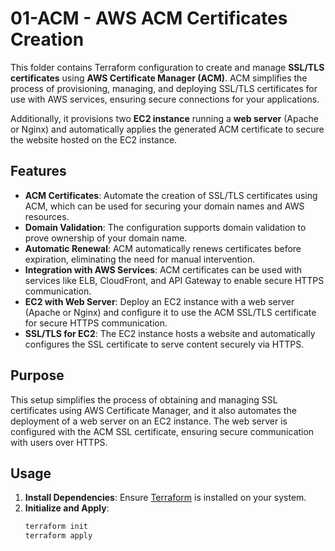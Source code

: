 # 01-ACM - AWS ACM Certificates Creation

This folder contains Terraform configuration to create and manage **SSL/TLS certificates** using **AWS Certificate Manager (ACM)**. ACM simplifies the process of provisioning, managing, and deploying SSL/TLS certificates for use with AWS services, ensuring secure connections for your applications.

Additionally, it provisions two **EC2 instance** running a **web server** (Apache or Nginx) and automatically applies the generated ACM certificate to secure the website hosted on the EC2 instance.

## Features

- **ACM Certificates**: Automate the creation of SSL/TLS certificates using ACM, which can be used for securing your domain names and AWS resources.
- **Domain Validation**: The configuration supports domain validation to prove ownership of your domain name.
- **Automatic Renewal**: ACM automatically renews certificates before expiration, eliminating the need for manual intervention.
- **Integration with AWS Services**: ACM certificates can be used with services like ELB, CloudFront, and API Gateway to enable secure HTTPS communication.
- **EC2 with Web Server**: Deploy an EC2 instance with a web server (Apache or Nginx) and configure it to use the ACM SSL/TLS certificate for secure HTTPS communication.
- **SSL/TLS for EC2**: The EC2 instance hosts a website and automatically configures the SSL certificate to serve content securely via HTTPS.

## Purpose

This setup simplifies the process of obtaining and managing SSL certificates using AWS Certificate Manager, and it also automates the deployment of a web server on an EC2 instance. The web server is configured with the ACM SSL certificate, ensuring secure communication with users over HTTPS.

## Usage

1. **Install Dependencies**: Ensure [Terraform](https://www.terraform.io/) is installed on your system.
2. **Initialize and Apply**:
   ```bash
   terraform init
   terraform apply